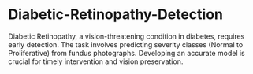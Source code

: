 # Diabetic-Retinopathy-Detection
Diabetic Retinopathy, a vision-threatening condition in diabetes, requires early detection. The task involves predicting severity classes (Normal to Proliferative) from fundus photographs. Developing an accurate model is crucial for timely intervention and vision preservation.
